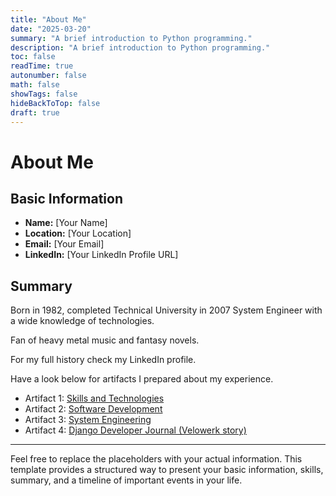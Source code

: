 ```yaml
---
title: "About Me"
date: "2025-03-20"
summary: "A brief introduction to Python programming."
description: "A brief introduction to Python programming."
toc: false
readTime: true
autonumber: false
math: false
showTags: false
hideBackToTop: false
draft: true
---
```


# About Me

## Basic Information
- **Name:** [Your Name]
- **Location:** [Your Location]
- **Email:** [Your Email]
- **LinkedIn:** [Your LinkedIn Profile URL]

## Summary
Born in 1982, completed Technical University in 2007
System Engineer with a wide knowledge of technologies.

Fan of heavy metal music and fantasy novels.

For my full history check my LinkedIn profile.

Have a look below for artifacts I prepared about my experience.

- Artifact 1: [Skills and Technologies](../artifacts/skills.md)
- Artifact 2: [Software Development](../artifacts/software-development.md)
- Artifact 3: [System Engineering](../artifacts/system-engineering.md)
- Artifact 4: [Django Developer Journal (Velowerk story)](../artifacts/django-developer-journal.md)


---

Feel free to replace the placeholders with your actual information. This template provides a structured way to present your basic information, skills, summary, and a timeline of important events in your life.